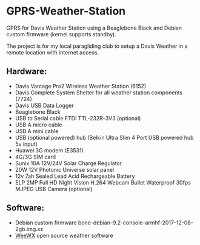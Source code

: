 # GPRS-Weather-Station
GPRS for Davis Weather Station using a Beaglebone Black and Debian custom firmware (kernel supports standby).

The project is for my local paragliding club to setup a Davis Weather in a remote location with internet access.

Hardware:
---------
* Davis Vantage Pro2 Wireless Weather Station (6152)
* Davis Complete System Shelter for all weather station components (7724)
* Davis USB Data Logger
* Beaglebone Black
* USB to Serial cable FTDI TTL-232R-3V3 (optional)
* USB A micro cable
* USB A mini cable
* USB (optional powered) hub (Belkin Ultra Slim 4 Port USB powered hub 5v input)
* Huawei 3G modem (E3531)
* 4G/3G SIM card
* Sunix 10A 12V/24V Solar Charge Regulator
* 20W 12V Photonic Universe solar panel
* 12v 7ah Sealed Lead Acid Rechargeable Battery
* ELP 2MP Full HD Night Vision H.264 Webcam Bullet Waterproof 30fps MJPEG USB Camera (optional)
  
Software:
---------
* Debian custom firmware bone-debian-9.2-console-armhf-2017-12-08-2gb.img.xz
* [WeeWX](http://www.weewx.com/) open source weather software
